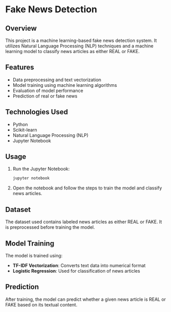 # Fake News Detection

## Overview
This project is a machine learning-based fake news detection system. It utilizes Natural Language Processing (NLP) techniques and a machine learning model to classify news articles as either REAL or FAKE.

## Features
- Data preprocessing and text vectorization
- Model training using machine learning algorithms
- Evaluation of model performance
- Prediction of real or fake news

## Technologies Used
- Python
- Scikit-learn
- Natural Language Processing (NLP)
- Jupyter Notebook


## Usage
1. Run the Jupyter Notebook:
   ```sh
   jupyter notebook
   ```
2. Open the notebook and follow the steps to train the model and classify news articles.

## Dataset
The dataset used contains labeled news articles as either REAL or FAKE. It is preprocessed before training the model.

## Model Training
The model is trained using:
- **TF-IDF Vectorization**: Converts text data into numerical format
- **Logistic Regression**: Used for classification of news articles

## Prediction
After training, the model can predict whether a given news article is REAL or FAKE based on its textual content.

